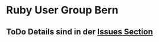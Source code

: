 # Ruby User Group Bern

## ToDo                                                                                                              Details sind in der [Issues Section](/ruby-user-group-bern/rubyusergroup.be/issues)
